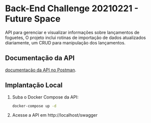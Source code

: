 #	Back-End Challenge 20210221 - Future Space 
API para gerenciar e visualizar informações sobre lançamentos de foguetes, O projeto inclui rotinas de importação de dados atualizados diariamente, um CRUD para manipulação dos lançamentos.



## Documentação da API 
[documentação da API no Postman](https://documenter.getpostman.com/view/22241608/2s93z87iE2).



## Implantação Local
1. Suba o Docker Compose da API:

   ```bash
   docker-compose up -d
   ```

2. Acesse a API em http://localhost/swagger
